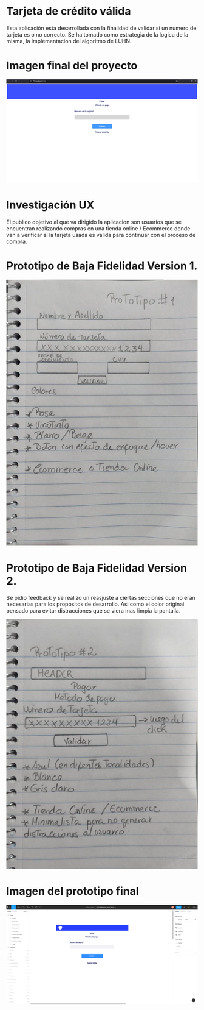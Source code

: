 # Tarjeta de crédito válida

Esta aplicación esta desarrollada con la finalidad de validar si un numero de tarjeta es o no correcto. Se ha tomado como estrategia de la logica de la misma, la implementacion del algoritmo de LUHN.

# Imagen final del proyecto

![Esta es la imagen implementada del FIGMA en HTML](Maquetacion.png)

# Investigación UX

El publico objetivo al que va dirigido la aplicacion son usuarios que se encuentran realizando compras en una tienda online / Ecommerce donde van a verificar si la tarjeta usada es valida para continuar con el proceso de compra.

# Prototipo de Baja Fidelidad Version 1.

![Este es el primer prototipo de baja fidelidad](Prototipo1.jpeg)

# Prototipo de Baja Fidelidad Version 2.

Se pidio feedback y se realizo un reasjuste a ciertas secciones que no eran necesarias para los propositos de desarrollo. Asi como el color original pensado para evitar distracciones que se viera mas limpia la pantalla.

![Este es el segundo prototipo de baja fidelidad](Prototipo2.jpeg)

# Imagen del prototipo final

![Esta es la imagen del diseño de alta fidelidad](AltaFidelidad.png)
